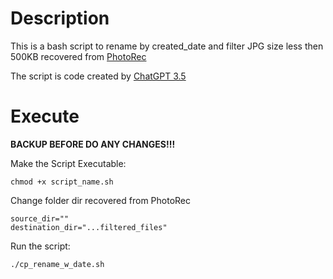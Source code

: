 # Description

This is a bash script to rename by created_date and filter JPG size less then 500KB recovered from [PhotoRec](https://www.cgsecurity.org/wiki/PhotoRec)

The script is code created by [ChatGPT 3.5](https://openai.com/blog/chatgpt)

# Execute

**BACKUP BEFORE DO ANY CHANGES!!!**

Make the Script Executable: 

```
chmod +x script_name.sh
```

Change folder dir recovered from PhotoRec
```
source_dir=""
destination_dir="...filtered_files"
```

Run the script: 
```
./cp_rename_w_date.sh
```
